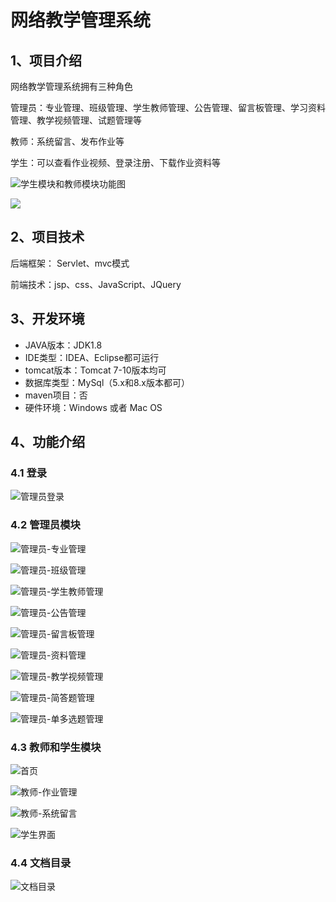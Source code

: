 # 网络教学管理系统


## 1、项目介绍

网络教学管理系统拥有三种角色

管理员：专业管理、班级管理、学生教师管理、公告管理、留言板管理、学习资料管理、教学视频管理、试题管理等

教师：系统留言、发布作业等

学生：可以查看作业视频、登录注册、下载作业资料等

![学生模块和教师模块功能图](https://project-images-1256969109.cos.ap-chongqing.myqcloud.com/Typora-Images/202208112239273.png)

![](https://project-images-1256969109.cos.ap-chongqing.myqcloud.com/Typora-Images/202208112239875.png)

## 2、项目技术

后端框架： Servlet、mvc模式

前端技术：jsp、css、JavaScript、JQuery

## 3、开发环境

- JAVA版本：JDK1.8
- IDE类型：IDEA、Eclipse都可运行
- tomcat版本：Tomcat 7-10版本均可
- 数据库类型：MySql（5.x和8.x版本都可） 
- maven项目：否
- 硬件环境：Windows 或者 Mac OS


## 4、功能介绍

### 4.1 登录

![管理员登录](https://project-images-1256969109.cos.ap-chongqing.myqcloud.com/Typora-Images/202208112239896.jpg)

### 4.2 管理员模块

![管理员-专业管理](https://project-images-1256969109.cos.ap-chongqing.myqcloud.com/Typora-Images/202208112240351.jpg)

![管理员-班级管理](https://project-images-1256969109.cos.ap-chongqing.myqcloud.com/Typora-Images/202208112240282.jpg)

![管理员-学生教师管理](https://project-images-1256969109.cos.ap-chongqing.myqcloud.com/Typora-Images/202208112240228.jpg)

![管理员-公告管理](https://project-images-1256969109.cos.ap-chongqing.myqcloud.com/Typora-Images/202208112240746.jpg)

![管理员-留言板管理](https://project-images-1256969109.cos.ap-chongqing.myqcloud.com/Typora-Images/202208112240728.jpg)

![管理员-资料管理](https://project-images-1256969109.cos.ap-chongqing.myqcloud.com/Typora-Images/202208112240192.jpg)

![管理员-教学视频管理](https://project-images-1256969109.cos.ap-chongqing.myqcloud.com/Typora-Images/202208112240437.jpg)

![管理员-简答题管理](https://project-images-1256969109.cos.ap-chongqing.myqcloud.com/Typora-Images/202208112240675.jpg)

![管理员-单多选题管理](https://project-images-1256969109.cos.ap-chongqing.myqcloud.com/Typora-Images/202208112240236.jpg)

### 4.3 教师和学生模块

![首页](https://project-images-1256969109.cos.ap-chongqing.myqcloud.com/Typora-Images/202208112240802.jpg)

![教师-作业管理](https://project-images-1256969109.cos.ap-chongqing.myqcloud.com/Typora-Images/202208112240541.jpg)

![教师-系统留言](https://project-images-1256969109.cos.ap-chongqing.myqcloud.com/Typora-Images/202208112241239.jpg)

![学生界面](https://project-images-1256969109.cos.ap-chongqing.myqcloud.com/Typora-Images/202208112241258.jpg)

### 4.4 文档目录

![文档目录](https://project-images-1256969109.cos.ap-chongqing.myqcloud.com/Typora-Images/202208112241938.jpg)


